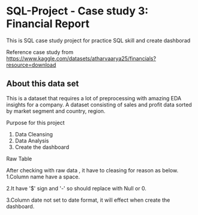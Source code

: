 # SQL-Project - Case study 3: Financial Report
This is SQL case study project for practice SQL skill and create dashborad 

Reference case study from https://www.kaggle.com/datasets/atharvaarya25/financials?resource=download 

## About this data set

This is a dataset that requires a lot of preprocessing with amazing EDA insights for a company. 
A dataset consisting of sales and profit data sorted by market segment and country, region.

Purpose for this project
1. Data Cleansing
2. Data Analysis
3. Create the dashboard

Raw Table


After checking with raw data , it have to cleasing for reason as below.
1.Column name have a space.

2.It have '$' sign and '-' so should replace with Null or 0.

3.Column date not set to date format, it will effect when create the dashboard.


